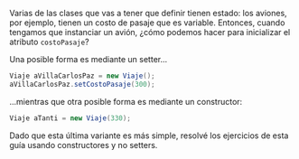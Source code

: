 Varias de las clases que vas a tener que definir tienen estado: los aviones, por ejemplo, tienen un costo de pasaje que es variable. Entonces, cuando tengamos que instanciar un avión, ¿cómo podemos hacer para inicializar el atributo `costoPasaje`?

Una posible forma es mediante un setter...

```java
Viaje aVillaCarlosPaz = new Viaje();
aVillaCarlosPaz.setCostoPasaje(300);
```
...mientras que otra posible forma es mediante un constructor:

```java
Viaje aTanti = new Viaje(330);
```

Dado que esta última variante es más simple, resolvé los ejercicios de esta guía usando constructores y no setters. 

